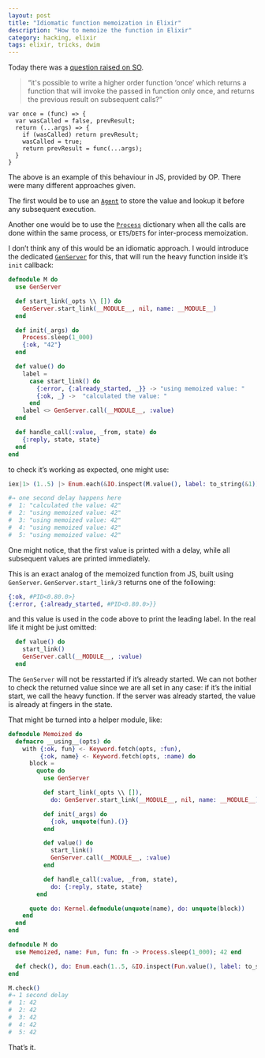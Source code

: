 ```yaml
---
layout: post
title: "Idiomatic function memoization in Elixir"
description: "How to memoize the function in Elixir"
category: hacking, elixir
tags: elixir, tricks, dwim
---
```


Today there was a [question raised on SO](https://stackoverflow.com/questions/47452163/writing-the-function-once-in-elixir).

> “it's possible to write a higher order function ‘once’ which returns a function
> that will invoke the passed in function only once, and returns the previous
> result on subsequent calls?”

>
    var once = (func) => {
      var wasCalled = false, prevResult;
      return (...args) => {
        if (wasCalled) return prevResult;
        wasCalled = true;
        return prevResult = func(...args);
      }
    }

The above is an example of this behaviour in JS, provided by OP. There were
many different approaches given.

The first would be to use an
[`Agent`](https://hexdocs.pm/elixir/Agent.html#content) to store the value
and lookup it before any subsequent execution.

Another one would be to use the
[`Process`](https://hexdocs.pm/elixir/Process.html#content) dictionary when all
the calls are done within the same process, or `ETS`/`DETS` for inter-process
memoization.

I don’t think any of this would be an idiomatic approach. I would introduce the
dedicated [`GenServer`](https://hexdocs.pm/elixir/GenServer.html#content) for
this, that will run the heavy function inside it’s `init` callback:

```elixir
defmodule M do
  use GenServer

  def start_link(_opts \\ []) do
    GenServer.start_link(__MODULE__, nil, name: __MODULE__)
  end

  def init(_args) do
    Process.sleep(1_000)
    {:ok, "42"}
  end

  def value() do
    label =
      case start_link() do
        {:error, {:already_started, _}} -> "using memoized value: "
        {:ok, _} ->  "calculated the value: "
      end
    label <> GenServer.call(__MODULE__, :value)
  end

  def handle_call(:value, _from, state) do
    {:reply, state, state}
  end
end
```

to check it’s working as expected, one might use:

```elixir
iex|1> (1..5) |> Enum.each(&IO.inspect(M.value(), label: to_string(&1)))

#⇒ one second delay happens here
#  1: "calculated the value: 42"
#  2: "using memoized value: 42"
#  3: "using memoized value: 42"
#  4: "using memoized value: 42"
#  5: "using memoized value: 42"
```

One might notice, that the first value is printed with a delay,
while all subsequent values are printed immediately.

This is an exact analog of the memoized function from JS, built using
`GenServer`. `GenServer.start_link/3` returns one of the following:

```elixir
{:ok, #PID<0.80.0>}
{:error, {:already_started, #PID<0.80.0>}}
```

and this value is used in the code above to print the leading label.
In the real life it might be just omitted:

```elixir
  def value() do
    start_link()
    GenServer.call(__MODULE__, :value)
  end
```

The `GenServer` will not be resstarted if it’s already started.
We can not bother to check the returned value since we are all set in any case:
if it’s the initial start, we call the heavy function. If the server was already
started, the value is already at fingers in the state.

That might be turned into a helper module, like:

```elixir
defmodule Memoized do
  defmacro __using__(opts) do
    with {:ok, fun} <- Keyword.fetch(opts, :fun),
         {:ok, name} <- Keyword.fetch(opts, :name) do
      block =
        quote do
          use GenServer

          def start_link(_opts \\ []),
            do: GenServer.start_link(__MODULE__, nil, name: __MODULE__)

          def init(_args) do
            {:ok, unquote(fun).()}
          end

          def value() do
            start_link()
            GenServer.call(__MODULE__, :value)
          end

          def handle_call(:value, _from, state),
            do: {:reply, state, state}
        end

      quote do: Kernel.defmodule(unquote(name), do: unquote(block))
    end
  end
end

defmodule M do
  use Memoized, name: Fun, fun: fn -> Process.sleep(1_000); 42 end

  def check(), do: Enum.each(1..5, &IO.inspect(Fun.value(), label: to_string(&1)))
end

M.check()
#⇒ 1 second delay
#  1: 42
#  2: 42
#  3: 42
#  4: 42
#  5: 42
```

That’s it.
